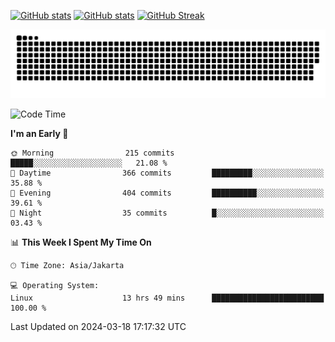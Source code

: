 [![GitHub stats](https://github-readme-stats.vercel.app/api?username=aurelioklv&card_width=500&show_icons=true&rank_icon=github&theme=solarized-dark#gh-dark-mode-only)](https://github.com/anuraghazra/github-readme-stats#gh-dark-mode-only)
[![GitHub stats](https://github-readme-stats.vercel.app/api?username=aurelioklv&card_width=500&show_icons=true&rank_icon=github&theme=buefy#gh-light-mode-only)](https://github.com/anuraghazra/github-readme-stats#gh-light-mode-only)
[![GitHub Streak](https://streak-stats.demolab.com/?user=aurelioklv&card_width=336&theme=solarized-dark)](https://git.io/streak-stats)

<picture>
  <source media="(prefers-color-scheme: dark)" srcset="https://raw.githubusercontent.com/aurelioklv/aurelioklv/snake-output/github-contribution-grid-snake-dark.svg">
  <source media="(prefers-color-scheme: light)" srcset="https://raw.githubusercontent.com/aurelioklv/aurelioklv/snake-output/github-contribution-grid-snake.svg">
  <img alt="github contribution grid snake animation" src="https://raw.githubusercontent.com/aurelioklv/aurelioklv/snake-output/github-contribution-grid-snake.svg">
</picture>

<!--START_SECTION:waka-->
![Code Time](http://img.shields.io/badge/Code%20Time-492%20hrs%2019%20mins-blue)

**I'm an Early 🐤** 

```text
🌞 Morning                215 commits         █████░░░░░░░░░░░░░░░░░░░░   21.08 % 
🌆 Daytime                366 commits         █████████░░░░░░░░░░░░░░░░   35.88 % 
🌃 Evening                404 commits         ██████████░░░░░░░░░░░░░░░   39.61 % 
🌙 Night                  35 commits          █░░░░░░░░░░░░░░░░░░░░░░░░   03.43 % 
```


📊 **This Week I Spent My Time On** 

```text
🕑︎ Time Zone: Asia/Jakarta

💻 Operating System: 
Linux                    13 hrs 49 mins      █████████████████████████   100.00 % 
```


 Last Updated on 2024-03-18 17:17:32 UTC
<!--END_SECTION:waka-->
